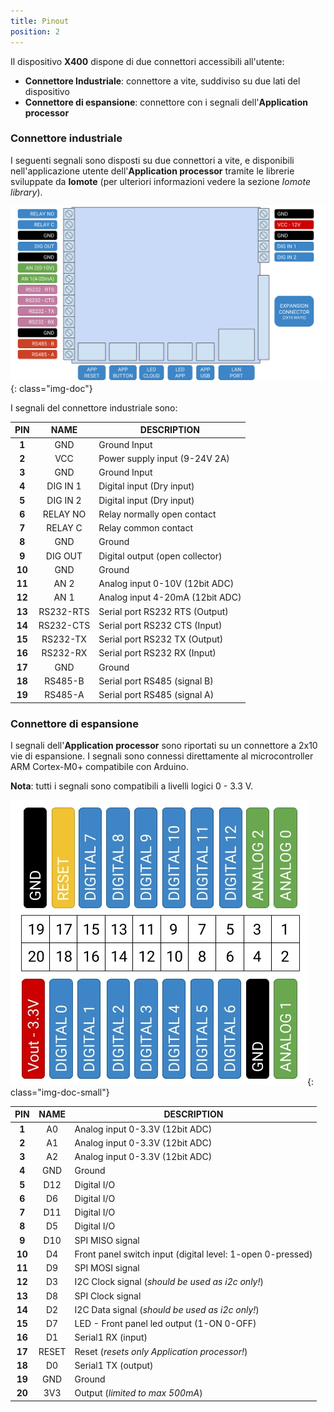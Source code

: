 ```yaml
---
title: Pinout
position: 2
---
```


Il dispositivo **X400** dispone di due connettori accessibili all'utente:
- **Connettore Industriale**: connettore a vite, suddiviso su due lati del dispositivo
- **Connettore di espansione**: connettore con i segnali dell'**Application processor**

### Connettore industriale
I seguenti segnali sono disposti su due connettori a vite, e disponibili nell'applicazione utente dell'**Application processor** tramite le librerie sviluppate da **Iomote** (per ulteriori informazioni vedere la sezione *Iomote library*).

![Architettura](./images/PinoutLayout.png){: class="img-doc"}

I segnali del connettore industriale sono:

| **PIN** | **NAME** | **DESCRIPTION** |
| :---: | :---: | --- |
| **1** | GND | Ground Input |
| **2** | VCC | Power supply input (9-24V 2A) |
| **3** | GND | Ground Input |
|**4** | DIG IN 1 | Digital input (Dry input) |
| **5** | DIG IN 2 | Digital input (Dry input) |
| **6** | RELAY NO | Relay normally open contact |
| **7** | RELAY C | Relay common contact |
| **8** | GND | Ground |
| **9** | DIG OUT | Digital output (open collector) |
| **10** | GND | Ground |
| **11** | AN 2 | Analog input 0-10V (12bit ADC) |
| **12** | AN 1 | Analog input 4-20mA (12bit ADC) |
| **13** | RS232-RTS | Serial port RS232 RTS (Output) |
| **14** | RS232-CTS | Serial port RS232 CTS (Input) |
| **15** | RS232-TX | Serial port RS232 TX (Output) |
| **16** | RS232-RX | Serial port RS232 RX (Input) |
| **17** | GND | Ground |
| **18** | RS485-B | Serial port RS485 (signal B) |
| **19** | RS485-A | Serial port RS485 (signal A) |

### Connettore di espansione
I segnali dell'**Application processor** sono riportati su un connettore a 2x10 vie di espansione. I segnali sono connessi direttamente al microcontroller ARM Cortex-M0+ compatibile con Arduino.

**Nota**: tutti i segnali sono compatibili a livelli logici 0 - 3.3 V.

![Architettura](./images/PinoutArduino_01.jpg){: class="img-doc-small"}

| **PIN** | **NAME** | **DESCRIPTION** |
| :---: | :---: | --- |
| **1** | A0 | Analog input 0-3.3V (12bit ADC) |
| **2** | A1 | Analog input 0-3.3V (12bit ADC) |
| **3** | A2 | Analog input 0-3.3V (12bit ADC) |
| **4** | GND | Ground |
| **5** | D12 | Digital I/O |
| **6** | D6 | Digital I/O |
| **7** | D11 | Digital I/O |
| **8** | D5 | Digital I/O |
| **9** | D10 | SPI MISO signal |
| **10** | D4 | Front panel switch input (digital level: 1-open 0-pressed) |
| **11** | D9 | SPI MOSI signal |
| **12** | D3 | I2C Clock signal (*should be used as i2c only!*) |
| **13** | D8 | SPI Clock signal |
| **14** | D2 | I2C Data signal (*should be used as i2c only!*) |
| **15** | D7 | LED - Front panel led output (1-ON 0-OFF) |
| **16** | D1 | Serial1 RX (input) |
| **17** | RESET | Reset (*resets only Application processor!*) |
| **18** | D0 | Serial1 TX (output) |
| **19** | GND | Ground |
| **20** | 3V3 | Output (*limited to max 500mA*) |

